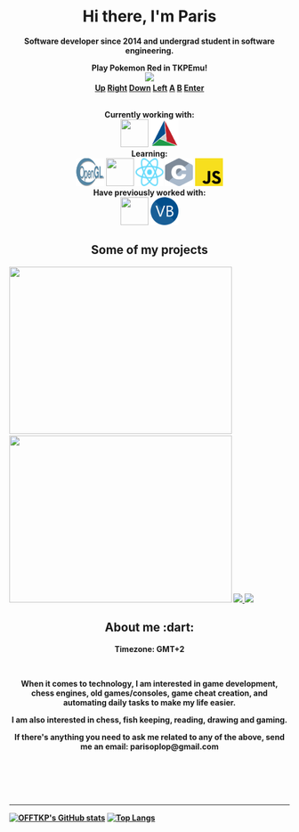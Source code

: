 <p>
  <h1 align="center"><b>Hi there, I'm Paris</h1>
</p>

<p align="center">Software developer since 2014 and undergrad student in software engineering.</p>

<p align="center">
  Play Pokemon Red in TKPEmu!<br/>
  <img src="http://emulatorserv.vps.webdock.io:8080/i?test=5" width=320/><br/>
  <a href="http://emulatorserv.vps.webdock.io:8080/p?action=1&callback=http://github.com/OFFTKP/TKPEmu">Up</a>
  <a href="http://emulatorserv.vps.webdock.io:8080/p?action=2&callback=http://github.com/OFFTKP/TKPEmu">Right</a>
  <a href="http://emulatorserv.vps.webdock.io:8080/p?action=3&callback=http://github.com/OFFTKP/TKPEmu">Down</a>
  <a href="http://emulatorserv.vps.webdock.io:8080/p?action=4&callback=http://github.com/OFFTKP/TKPEmu">Left</a>
  <a href="http://emulatorserv.vps.webdock.io:8080/p?action=5&callback=http://github.com/OFFTKP/TKPEmu">A</a>
  <a href="http://emulatorserv.vps.webdock.io:8080/p?action=6&callback=http://github.com/OFFTKP/TKPEmu">B</a>
  <a href="http://emulatorserv.vps.webdock.io:8080/p?action=7&callback=http://github.com/OFFTKP/TKPEmu">Enter</a>
</p>




<p align="center">
  <br/>Currently working with:<br/>
  <img width="50" height="50" src="https://isocpp.org/assets/images/cpp_logo.png"/>
  <img width="50" height="50" src="cmake.png"/>
  <br/>Learning:<br/>
  <img width="50" height="50" src="Opengl-logo.svg"/>
  <img width="50" height="50" src="https://go.dev/images/go-logo-white.svg"/>
  <img width="50" height="50" src="React-icon.svg"/>
  <img width="50" height="50" src="c-icon.svg"/>
  <img width="50" height="50" src="js-icon.svg"/>
  <br/>Have previously worked with:<br/>
  <img width="50" height="50" src="https://seeklogo.com/images/C/c-sharp-c-logo-02F17714BA-seeklogo.com.png"/>
  <img width="50" height="50" src="vb-icon.svg"/>
</p>
<p align="center">
  <h2 align="center">Some of my projects</h2>
  <img width="400" height="300" src="https://github.com/OFFTKP/TKPEmu/blob/master/TKPEmu/screen.png"/>
  <img width="400" height="300" src="https://i.imgur.com/Gc0gmXK.png"/>
  <a href="https://github.com/OFFTKP/TKPEmu">
    <img align="" src="https://github-readme-stats.vercel.app/api/pin/?username=OFFTKP&repo=TKPEmu&theme=tokyonight" />
  </a>
  <a href="https://github.com/OFFTKP/AnnouncementHelper">
    <img align="" src="https://github-readme-stats.vercel.app/api/pin/?username=OFFTKP&repo=AnnouncementHelper&theme=tokyonight" />
  </a>
</p>
<p>
  <h2 align="center">About me :dart:</h2>
</p>
<p align="center">
  Timezone: GMT+2
</p></br>
<p align="center">
  When it comes to technology, I am interested in game development, chess engines, old games/consoles, game cheat creation, and automating daily tasks to make my life easier.
</p>
<p align="center">
  I am also interested in chess, fish keeping, reading, drawing and gaming.
</p>
<p align="center">
  If there's anything you need to ask me related to any of the above, send me an email: parisoplop@gmail.com
</p>
</br></br></br>
</br>

----

[![OFFTKP's GitHub stats](https://github-readme-stats.vercel.app/api?username=offtkp&theme=tokyonight)](https://github.com/anuraghazra/github-readme-stats)
[![Top Langs](https://github-readme-stats.vercel.app/api/top-langs/?username=offtkp&exclude_repo=glad-stable&layout=compact&theme=tokyonight)](https://github.com/anuraghazra/github-readme-stats)
